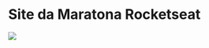 # Site da Maratona Rocketseat

<a href="https://alehandrosv.github.io/maratona-explorer-rocketseat/"><img src="https://user-images.githubusercontent.com/100285156/183529739-6f037afc-b56e-47e0-a044-82a4e740c5ba.png"></a>

